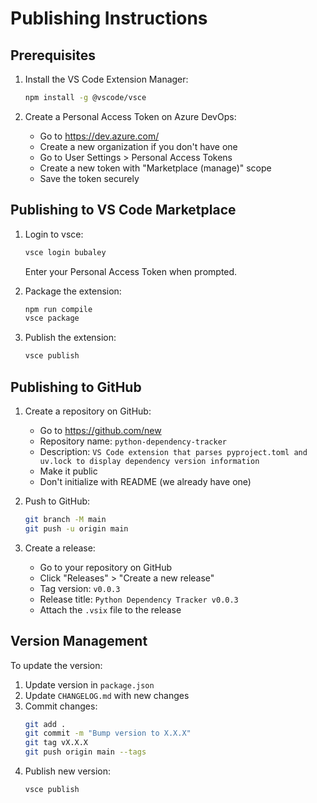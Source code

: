 # Publishing Instructions

## Prerequisites

1. Install the VS Code Extension Manager:
   ```bash
   npm install -g @vscode/vsce
   ```

2. Create a Personal Access Token on Azure DevOps:
   - Go to https://dev.azure.com/
   - Create a new organization if you don't have one
   - Go to User Settings > Personal Access Tokens
   - Create a new token with "Marketplace (manage)" scope
   - Save the token securely

## Publishing to VS Code Marketplace

1. Login to vsce:
   ```bash
   vsce login bubaley
   ```
   Enter your Personal Access Token when prompted.

2. Package the extension:
   ```bash
   npm run compile
   vsce package
   ```

3. Publish the extension:
   ```bash
   vsce publish
   ```

## Publishing to GitHub

1. Create a repository on GitHub:
   - Go to https://github.com/new
   - Repository name: `python-dependency-tracker`
   - Description: `VS Code extension that parses pyproject.toml and uv.lock to display dependency version information`
   - Make it public
   - Don't initialize with README (we already have one)

2. Push to GitHub:
   ```bash
   git branch -M main
   git push -u origin main
   ```

3. Create a release:
   - Go to your repository on GitHub
   - Click "Releases" > "Create a new release"
   - Tag version: `v0.0.3`
   - Release title: `Python Dependency Tracker v0.0.3`
   - Attach the `.vsix` file to the release

## Version Management

To update the version:

1. Update version in `package.json`
2. Update `CHANGELOG.md` with new changes
3. Commit changes:
   ```bash
   git add .
   git commit -m "Bump version to X.X.X"
   git tag vX.X.X
   git push origin main --tags
   ```
4. Publish new version:
   ```bash
   vsce publish
   ``` 